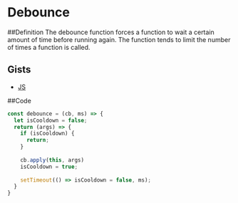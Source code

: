 # Debounce
##Definition
The debounce function forces a function to wait a certain amount of time
before running again. The function tends to limit the number of times a function is called.

## Gists
- [JS](/gists/debounce.js)

##Code
```Javascript
const debounce = (cb, ms) => {
  let isCooldown = false;
  return (args) => {
    if (isCooldown) {
      return;
    }
    
    cb.apply(this, args)
    isCooldown = true;
 
    setTimeout(() => isCooldown = false, ms);
  }
}
```
